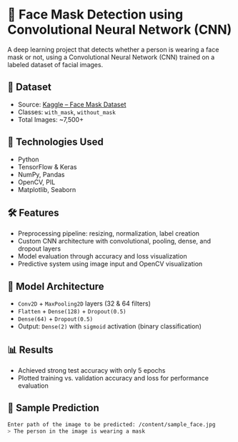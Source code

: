 # 🧠 Face Mask Detection using Convolutional Neural Network (CNN)

A deep learning project that detects whether a person is wearing a face mask or not, using a Convolutional Neural Network (CNN) trained on a labeled dataset of facial images.

## 📁 Dataset
- Source: [Kaggle – Face Mask Dataset](https://www.kaggle.com/datasets/omkargurav/face-mask-dataset)
- Classes: `with_mask`, `without_mask`
- Total Images: ~7,500+

## 🚀 Technologies Used
- Python
- TensorFlow & Keras
- NumPy, Pandas
- OpenCV, PIL
- Matplotlib, Seaborn

## 🛠️ Features
- Preprocessing pipeline: resizing, normalization, label creation
- Custom CNN architecture with convolutional, pooling, dense, and dropout layers
- Model evaluation through accuracy and loss visualization
- Predictive system using image input and OpenCV visualization

## 🧠 Model Architecture
- `Conv2D` + `MaxPooling2D` layers (32 & 64 filters)
- `Flatten` + `Dense(128)` + `Dropout(0.5)`
- `Dense(64)` + `Dropout(0.5)`
- Output: `Dense(2)` with `sigmoid` activation (binary classification)

## 📊 Results
- Achieved strong test accuracy with only 5 epochs
- Plotted training vs. validation accuracy and loss for performance evaluation

## 📸 Sample Prediction
```bash
Enter path of the image to be predicted: /content/sample_face.jpg
> The person in the image is wearing a mask
